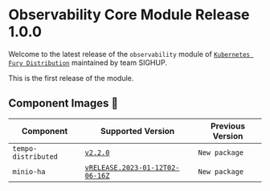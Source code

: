 # Observability Core Module Release 1.0.0

Welcome to the latest release of the `observability` module of [`Kubernetes Fury Distribution`](https://github.com/sighupio/fury-distribution) maintained by team SIGHUP.

This is the first release of the module.

## Component Images 🚢

| Component           | Supported Version                                                                                   | Previous Version |
| ------------------- | --------------------------------------------------------------------------------------------------- | ---------------- |
| `tempo-distributed` | [`v2.2.0`](https://github.com/grafana/tempo/releases/tag/v2.2.2)                                    | `New package`    |
| `minio-ha`          | [`vRELEASE.2023-01-12T02-06-16Z`](https://github.com/minio/minio/tree/RELEASE.2023-01-12T02-06-16Z) | `New package`    |




